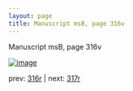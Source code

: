 ```yaml
---
layout: page
title: Manuscript msB, page 316v
---
```


Manuscript msB, page 316v

[![image](http://www.homermultitext.org/iipsrv?OBJ=IIP,1.0&FIF=/project/homer/pyramidal/deepzoom/hmt/vbbifolio/pending/vb_316v_317r.tif&WID=100&CVT=JPEG)](http://www.homermultitext.org/ict2/?urn=urn:cite2:hmt:vbbifolio.pending:vb_316v_317r)

prev:  [316r](../316r) | next:  [317r](../317r)

